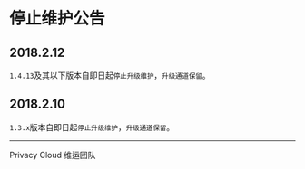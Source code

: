 # 停止维护公告

## 2018.2.12

`1.4.13`及其以下版本自即日起`停止升级维护`，`升级通道保留`。

## 2018.2.10

`1.3.x`版本自即日起`停止升级维护`，`升级通道保留`。


---

Privacy Cloud 维运团队
